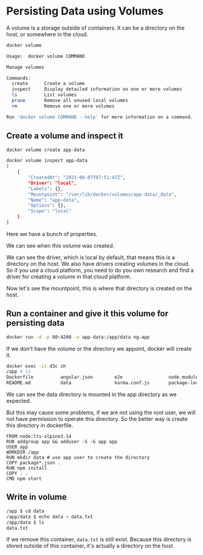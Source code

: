 # Persisting Data using Volumes
A volume is a storage outside of containers. It can be a directory on the host, or somewhere in the cloud.
```bash
docker volume

Usage:  docker volume COMMAND

Manage volumes

Commands:
  create      Create a volume
  inspect     Display detailed information on one or more volumes
  ls          List volumes
  prune       Remove all unused local volumes
  rm          Remove one or more volumes

Run 'docker volume COMMAND --help' for more information on a command.
```

## Create a volume and inspect it
```bash
docker volume create app-data

docker volume inspect app-data
[
    {
        "CreatedAt": "2021-08-07T07:51:47Z",
        "Driver": "local",
        "Labels": {},
        "Mountpoint": "/var/lib/docker/volumes/app-data/_data",
        "Name": "app-data",
        "Options": {},
        "Scope": "local"
    }
]
```
Here we have a bunch of properties.

We can see when this volume was created.

We can see the driver, which is local by default, that means this is a directory on the host. We also have drivers creating volumes in the cloud. So if you use a cloud platform, you need to do you own research and find a driver for creating a volume in that cloud platform.

Now let's see the mountpoint, this is where that directory is created on the host.

## Run a container and give it this volume for persisting data
```bash
docker run -d -p 80:4200 -v app-data:/app/data ng-app
```
If we don't have the volume or the directory we appoint, docker will create it.

```bash
docker exec -it d3c sh
/app # ls
Dockerfile          angular.json        e2e                 node_modules        package.json        tsconfig.app.json   tsconfig.spec.json
README.md           data                karma.conf.js       package-lock.json   src                 tsconfig.json       tslint.json
```

We can see the data directory is mounted in the app directory as we expected.

But this may cause some problems, if we are not using the root user, we will not have permission to operate this directory. So the better way is create this directory in dockerfile.

```docker
FROM node:lts-alpine3.14
RUN addgroup app && adduser -S -G app app
USER app
WORKDIR /app
RUN mkdir data # use app user to create the directory
COPY package*.json .
RUN npm install
COPY . .
CMD npm start
```

## Write in volume
```bash
/app $ cd data
/app/data $ echo data > data.txt
/app/data $ ls
data.txt
```
If we remove this container, `data.txt` is still exist. Because this directory is stored outside of this container, it's actually a directory on the host.